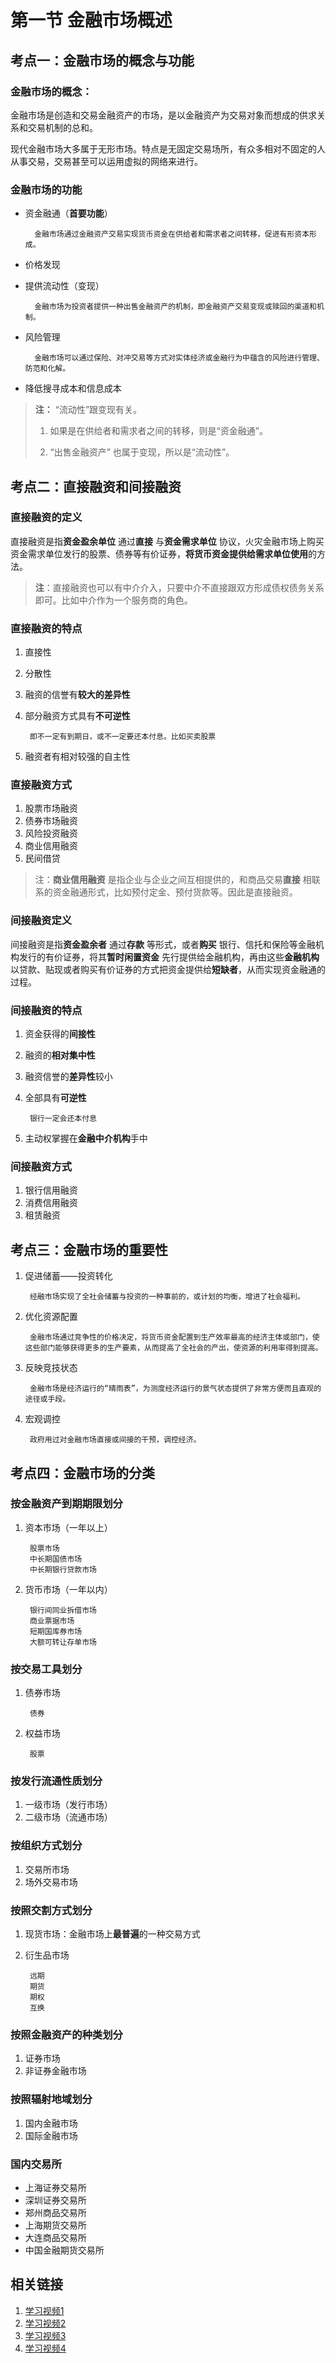 # 第一节 金融市场概述

## 考点一：金融市场的概念与功能

### 金融市场的概念：
金融市场是创造和交易金融资产的市场，是以金融资产为交易对象而想成的供求关系和交易机制的总和。

现代金融市场大多属于无形市场。特点是无固定交易场所，有众多相对不固定的人从事交易，交易甚至可以运用虚拟的网络来进行。

### 金融市场的功能
- 资金融通（**首要功能**）

		金融市场通过金融资产交易实现货币资金在供给者和需求者之间转移，促进有形资本形成。

- 价格发现
- 提供流动性（变现）

		金融市场为投资者提供一种出售金融资产的机制，即金融资产交易变现或赎回的渠道和机制。

- 风险管理

		金融市场可以通过保险、对冲交易等方式对实体经济或金融行为中蕴含的风险进行管理、防范和化解。

- 降低搜寻成本和信息成本

> **注：** “流动性”跟变现有关。
> 
> 1. 如果是在供给者和需求者之间的转移，则是“资金融通”。
> 
> 2. “出售金融资产” 也属于变现，所以是“流动性”。

## 考点二：直接融资和间接融资

### 直接融资的定义
直接融资是指**资金盈余单位** 通过**直接** 与**资金需求单位** 协议，火灾金融市场上购买资金需求单位发行的股票、债券等有价证券，**将货币资金提供给需求单位使用**的方法。

> **注**：直接融资也可以有中介介入，只要中介不直接跟双方形成债权债务关系即可。比如中介作为一个服务商的角色。

### 直接融资的特点
1. 直接性
2. 分散性
3. 融资的信誉有**较大的差异性**
4. 部分融资方式具有**不可逆性**

		即不一定有到期日，或不一定要还本付息。比如买卖股票

5. 融资者有相对较强的自主性

### 直接融资方式
1. 股票市场融资
2. 债券市场融资
3. 风险投资融资
4. 商业信用融资
5. 民间借贷

> 注：**商业信用融资** 是指企业与企业之间互相提供的，和商品交易**直接** 相联系的资金融通形式，比如预付定金、预付货款等。因此是直接融资。

### 间接融资定义
间接融资是指**资金盈余者** 通过**存款** 等形式，或者**购买** 银行、信托和保险等金融机构发行的有价证券，将其**暂时闲置资金** 先行提供给金融机构，再由这些**金融机构** 以贷款、贴现或者购买有价证券的方式把资金提供给**短缺者**，从而实现资金融通的过程。

### 间接融资的特点
1. 资金获得的**间接性**
2. 融资的**相对集中性**
3. 融资信誉的**差异性**较小
4. 全部具有**可逆性**

		银行一定会还本付息

5. 主动权掌握在**金融中介机构**手中

### 间接融资方式
1. 银行信用融资
2. 消费信用融资
3. 租赁融资

## 考点三：金融市场的重要性
1. 促进储蓄——投资转化

		经融市场实现了全社会储蓄与投资的一种事前的，或计划的均衡，增进了社会福利。

2. 优化资源配置

		金融市场通过竞争性的价格决定，将货币资金配置到生产效率最高的经济主体或部门，使这些部门能够获得更多的生产要素，从而提高了全社会的产出，使资源的利用率得到提高。

3. 反映竞技状态

		金融市场是经济运行的“晴雨表”，为测度经济运行的景气状态提供了非常方便而且直观的途径或手段。

4. 宏观调控

		政府用过对金融市场直接或间接的干预，调控经济。

## 考点四：金融市场的分类

### 按金融资产到期期限划分
1. 资本市场（一年以上）

		股票市场
		中长期国债市场
		中长期银行贷款市场

2. 货币市场（一年以内）

		银行间同业拆借市场
		商业票据市场
		短期国库券市场
		大额可转让存单市场

### 按交易工具划分
1. 债券市场

		债券

2. 权益市场

		股票


### 按发行流通性质划分
1. 一级市场（发行市场）
2. 二级市场（流通市场）


### 按组织方式划分
1. 交易所市场
2. 场外交易市场


### 按照交割方式划分
1. 现货市场：金融市场上**最普遍**的一种交易方式
2. 衍生品市场

		远期
		期货
		期权
		互换

### 按照金融资产的种类划分
1. 证券市场
2. 非证券金融市场

### 按照辐射地域划分
1. 国内金融市场
2. 国际金融市场


### 国内交易所
- 上海证券交易所
- 深圳证券交易所
- 郑州商品交易所
- 上海期货交易所
- 大连商品交易所
- 中国金融期货交易所

## 相关链接
1. [学习视频1](https://www.bilibili.com/video/BV1Ab411V7iU?p=2)
2. [学习视频2](https://www.bilibili.com/video/BV1Ab411V7iU?p=3)
3. [学习视频3](https://www.bilibili.com/video/BV1Ab411V7iU?p=4)
4. [学习视频4](https://www.bilibili.com/video/BV1Ab411V7iU?p=5)
